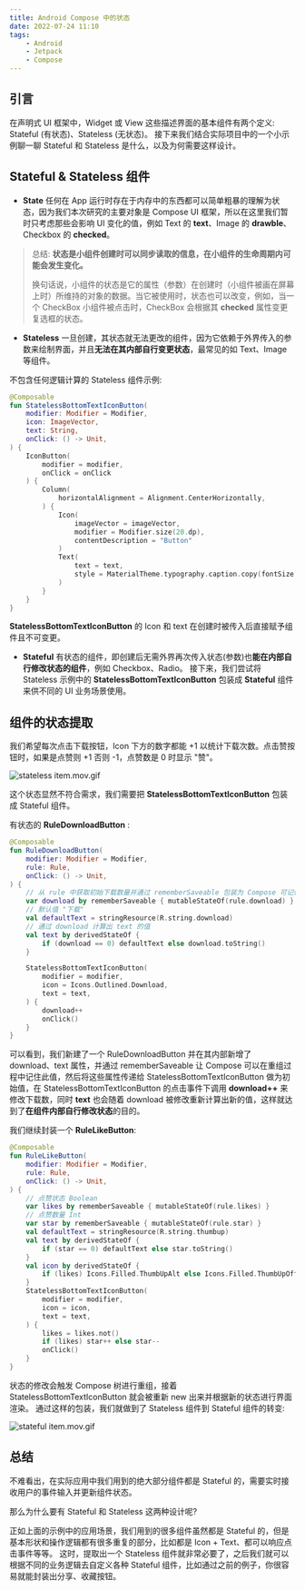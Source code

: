 ```yaml
---
title: Android Compose 中的状态
date: 2022-07-24 11:10
tags:  
    - Android
    - Jetpack
    - Compose
---
```


## 引言
在声明式 UI 框架中，Widget 或 View 这些描述界面的基本组件有两个定义: Stateful (有状态)、Stateless (无状态)。
接下来我们结合实际项目中的一个小示例聊一聊 Stateful 和 Stateless 是什么，以及为何需要这样设计。
<!--more-->
## Stateful & Stateless 组件
- **State**  任何在 App 运行时存在于内存中的东西都可以简单粗暴的理解为状态，因为我们本次研究的主要对象是 Compose UI 框架，所以在这里我们暂时只考虑那些会影响 UI 变化的值，例如 Text 的 **text**、Image 的 **drawble**、Checkbox 的 **checked**。
> 总结: **状态是小组件创建时可以同步读取的信息，在小组件的生命周期内可能会发生变化。**
> 
> 换句话说，小组件的状态是它的属性（参数）在创建时（小组件被画在屏幕上时）所维持的对象的数据。当它被使用时，状态也可以改变，例如，当一个 CheckBox 小组件被点击时，CheckBox 会根据其 **checked** 属性变更复选框的状态。
- **Stateless**  一旦创建，其状态就无法更改的组件，因为它依赖于外界传入的参数来绘制界面，并且**无法在其内部自行变更状态**，最常见的如 Text、Image 等组件。

不包含任何逻辑计算的 Stateless 组件示例:
```kotlin
@Composable
fun StatelessBottomTextIconButton(
    modifier: Modifier = Modifier,
    icon: ImageVector,
    text: String,
    onClick: () -> Unit,
) {
    IconButton(
        modifier = modifier,
        onClick = onClick
    ) {
        Column(
            horizontalAlignment = Alignment.CenterHorizontally,
        ) {
            Icon(
                imageVector = imageVector,
                modifier = Modifier.size(20.dp),
                contentDescription = "Button"
            )
            Text(
                text = text,
                style = MaterialTheme.typography.caption.copy(fontSize = 10.sp)
            )
        }
    }
}
```
**StatelessBottomTextIconButton** 的 Icon 和 text 在创建时被传入后直接赋予组件且不可变更。

- **Stateful** 有状态的组件，即创建后无需外界再次传入状态(参数)也**能在内部自行修改状态的组件**，例如 Checkbox、Radio。
接下来，我们尝试将 Stateless 示例中的 **StatelessBottomTextIconButton** 包装成 **Stateful** 组件来供不同的 UI 业务场景使用。

## 组件的状态提取
我们希望每次点击下载按钮，Icon 下方的数字都能 +1 以统计下载次数。点击赞按钮时，如果是点赞则 +1 否则 -1，点赞数是 0 时显示 "赞"。

![stateless item.mov.gif](https://p6-juejin.byteimg.com/tos-cn-i-k3u1fbpfcp/e80d71d3940e4905a90185a3e479953b~tplv-k3u1fbpfcp-watermark.image?)

这个状态显然不符合需求，我们需要把 **StatelessBottomTextIconButton** 包装成 Stateful 组件。

有状态的 **RuleDownloadButton** :
```kotlin
@Composable
fun RuleDownloadButton(
    modifier: Modifier = Modifier,
    rule: Rule,
    onClick: () -> Unit,
) {
    // 从 rule 中获取初始下载数量并通过 rememberSaveable 包装为 Compose 可记住的状态
    var download by rememberSaveable { mutableStateOf(rule.download) }
    // 默认值 "下载"
    val defaultText = stringResource(R.string.download)
    // 通过 download 计算出 text 的值
    val text by derivedStateOf {
        if (download == 0) defaultText else download.toString()
    }

    StatelessBottomTextIconButton(
        modifier = modifier,
        icon = Icons.Outlined.Download,
        text = text,
    ) {
        download++
        onClick()
    }
}
```
可以看到，我们新建了一个 RuleDownloadButton 并在其内部新增了 download、text 属性，并通过 rememberSaveable 让 Compose 可以在重组过程中记住此值，然后将这些属性传递给 StatelessBottomTextIconButton 做为初始值，在 StatelessBottomTextIconButton 的点击事件下调用 **download++**  来修改下载数，同时 **text** 也会随着 download 被修改重新计算出新的值，这样就达到了**在组件内部自行修改状态**的目的。

我们继续封装一个 **RuleLikeButton**:
```kotlin
@Composable
fun RuleLikeButton(
    modifier: Modifier = Modifier,
    rule: Rule,
    onClick: () -> Unit,
) {
    // 点赞状态 Boolean
    var likes by rememberSaveable { mutableStateOf(rule.likes) }
    // 点赞数量 Int
    var star by rememberSaveable { mutableStateOf(rule.star) }
    val defaultText = stringResource(R.string.thumbup)
    val text by derivedStateOf {
        if (star == 0) defaultText else star.toString()
    }
    val icon by derivedStateOf {
        if (likes) Icons.Filled.ThumbUpAlt else Icons.Filled.ThumbUpOffAlt
    }
    StatelessBottomTextIconButton(
        modifier = modifier,
        icon = icon,
        text = text,
    ) {
        likes = likes.not()
        if (likes) star++ else star--
        onClick()
    }
}
```
状态的修改会触发 Compose 树进行重组，接着 StatelessBottomTextIconButton 就会被重新 new 出来并根据新的状态进行界面渲染。
通过这样的包装，我们就做到了 Stateless 组件到 Stateful 组件的转变:

![stateful item.mov.gif](https://p9-juejin.byteimg.com/tos-cn-i-k3u1fbpfcp/411c8db97838418c9c34a594ae00e914~tplv-k3u1fbpfcp-watermark.image?)

## 总结
不难看出，在实际应用中我们用到的绝大部分组件都是 Stateful 的，需要实时接收用户的事件输入并更新组件状态。

那么为什么要有 Stateful 和 Stateless 这两种设计呢? 

正如上面的示例中的应用场景，我们用到的很多组件虽然都是 Stateful 的，但是基本形状和操作逻辑都有很多重复的部分，比如都是 Icon + Text、都可以响应点击事件等等。
这时，提取出一个 Stateless 组件就非常必要了，之后我们就可以根据不同的业务逻辑去自定义各种 Stateful 组件，比如通过之前的例子，你很容易就能封装出分享、收藏按钮。